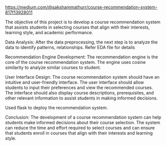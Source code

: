 https://medium.com/@sakshammathurr/course-recommendation-system-817f13928011

The objective of this project is to develop a course recommendation system that assists students in selecting courses that align with their interests, learning style, and academic performance.

Data Analysis:
After the data preprocessing, the next step is to analyze the data to identify patterns, relationships. Refer EDA file for details

Recommendation Engine Development:
The recommendation engine is the core of the course recommendation system. The engine uses cosine similarity to analyze similar courses to student.

User Interface Design:
The course recommendation system should have an intuitive and user-friendly interface. The user interface should allow students to input their preferences and view the recommended courses. The interface should also display course descriptions, prerequisites, and other relevant information to assist students in making informed decisions.

Used flask to deploy the recommendation system.

Conclusion:
The development of a course recommendation system can help students make informed decisions about their course selection. The system can reduce the time and effort required to select courses and can ensure that students enroll in courses that align with their interests and learning style.
